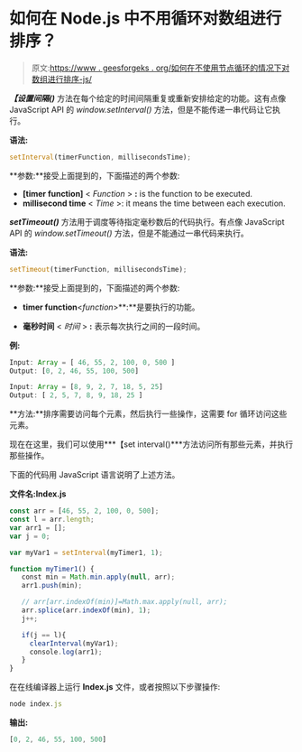 # 如何在 Node.js 中不用循环对数组进行排序？

> 原文:[https://www . geesforgeks . org/如何在不使用节点循环的情况下对数组进行排序-js/](https://www.geeksforgeeks.org/how-to-sorting-an-array-without-using-loops-in-node-js/)

***【设置间隔()*** 方法在每个给定的时间间隔重复或重新安排给定的功能。这有点像 JavaScript API 的 *window.setInterval()* 方法，但是不能传递一串代码让它执行。

**语法:**

```js
setInterval(timerFunction, millisecondsTime);
```

**参数:**接受上面提到的，下面描述的两个参数:

*   **[timer function]** < *Function* > **:** is the function to be executed.
*   **millisecond time** < *Time* >: it means the time between each execution.

***setTimeout()*** 方法用于调度等待指定毫秒数后的代码执行。有点像 JavaScript API 的 *window.setTimeout()* 方法，但是不能通过一串代码来执行。

**语法:**

```js
setTimeout(timerFunction, millisecondsTime);
```

**参数:**接受上面提到的，下面描述的两个参数:

*   **timer function**<*function*>**:**是要执行的功能。

*   **毫秒时间** < *时间* > **:** 表示每次执行之间的一段时间。

**例:**

```js
Input: Array = [ 46, 55, 2, 100, 0, 500 ]
Output: [0, 2, 46, 55, 100, 500]

Input: Array = [8, 9, 2, 7, 18, 5, 25]
Output: [ 2, 5, 7, 8, 9, 18, 25 ]

```

**方法:**排序需要访问每个元素，然后执行一些操作，这需要 for 循环访问这些元素。

现在在这里，我们可以使用***【set interval()***方法访问所有那些元素，并执行那些操作。

下面的代码用 JavaScript 语言说明了上述方法。

**文件名:Index.js**

```js
const arr = [46, 55, 2, 100, 0, 500];
const l = arr.length;
var arr1 = [];
var j = 0;

var myVar1 = setInterval(myTimer1, 1);

function myTimer1() {
   const min = Math.min.apply(null, arr);
   arr1.push(min);

   // arr[arr.indexOf(min)]=Math.max.apply(null, arr);
   arr.splice(arr.indexOf(min), 1);
   j++;

   if(j == l){
     clearInterval(myVar1);    
     console.log(arr1);
   }
}
```

在在线编译器上运行 **Index.js** 文件，或者按照以下步骤操作:

```js
node index.js
```

**输出:**

```js
[0, 2, 46, 55, 100, 500]

```